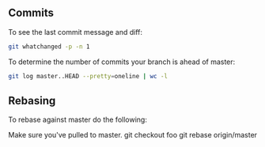 Commits
-------

To see the last commit message and diff:

```bash
git whatchanged -p -n 1
```

To determine the number of commits your branch is ahead of master:

```bash
git log master..HEAD --pretty=oneline | wc -l
```

Rebasing
--------

To rebase against master do the following:

Make sure you've pulled to master.
git checkout foo
git rebase origin/master
